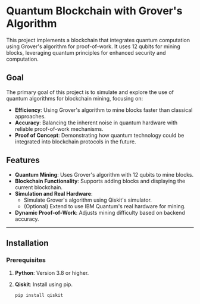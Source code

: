 # Quantum Blockchain with Grover's Algorithm

This project implements a blockchain that integrates quantum computation using Grover's algorithm for proof-of-work. It uses 12 qubits for mining blocks, leveraging quantum principles for enhanced security and computation.

## Goal
The primary goal of this project is to simulate and explore the use of quantum algorithms for blockchain mining, focusing on:

- **Efficiency**: Using Grover's algorithm to mine blocks faster than classical approaches.
- **Accuracy**: Balancing the inherent noise in quantum hardware with reliable proof-of-work mechanisms.
- **Proof of Concept**: Demonstrating how quantum technology could be integrated into blockchain protocols in the future.

## Features

- **Quantum Mining**: Uses Grover's algorithm with 12 qubits to mine blocks.
- **Blockchain Functionality**: Supports adding blocks and displaying the current blockchain.
- **Simulation and Real Hardware**:
  - Simulate Grover's algorithm using Qiskit's simulator.
  - (Optional) Extend to use IBM Quantum's real hardware for mining.
- **Dynamic Proof-of-Work**: Adjusts mining difficulty based on backend accuracy.

---

## Installation

### Prerequisites

1. **Python**: Version 3.8 or higher.
2. **Qiskit**: Install using pip.

   ```bash
   pip install qiskit
